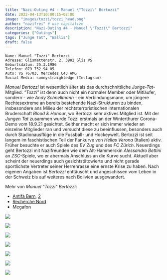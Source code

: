 ```yaml
---
title: "Nazi-Outing #4 - Manuel \"Tozzi\" Bertozzi"
date: 2022-04-13T10:00:15+02:00
image: "images/tozzi/tozzi_head.png"
author: "nazifrei" # use capitalize
description: "Nazi-Outing #4 - Manuel \"Tozzi\" Bertozzi"
categories: ["Outings"]
tags: ["Junge Tat", "Wallis"]
draft: false
---
```


```
Name: Manuel "Tozzi" Bertozzi
Adresse: Glismattenstr. 2, 3902 Glis VS
Geburtsdatum: 25.3.1986
Telefon: 079 752 94 05
Auto: VS 76703, Mercedes C43 AMG
Social Media: sonnystraightedge (Instagram)
```

_Manuel Bertozzi_ ist wesentlich älter als das durchschnittliche _Junge-Tat_-Mitglied. _"Tozzi"_ ist denn auch nicht ein normaler Member oder Mitläufer, sondern - wie _Andy Schnellmann_ - ein Verbindungsmann, um jüngere Rechtesextreme an bereits bestehende Nazi-Strukturen zu binden, insbesondere ans Milieu der rechtsterroristischen internationalen Bruderschaft _Blood & Honour_, wo Bertozzi sehr aktives Mitglied ist. Mit der _Jungen Tat_ zusammen wurde Tozzi erstmals an der Winterthurer Corona-Demo vom 18.9.21 gesichtet. Seither macht er sich immer wieder an einzelne Mitglieder ran und versucht diese zu beeinflussen, besonders auch durch Stadionausflüge in die Fussball- und Hockeywelt. Bertozzi ist seit langem im faschistischen Teil der Fankurve von _Hellas Verona_ (Italien) aktiv. Früher besuchte er auch Spiele des _EV Zug_ und des _FC Zürich_. Neuerdings geht Bertozzi mit Nazifreunden wie dem Alt-Hammerskin _Alessandro Bettini_ an _ZSC_-Spiele, wo er abermals Anschluss an die Kurve sucht. Aktuell aber scheint der neuerdings auch gesichtstätowierte und nicht gerade sportlichste Vertreter seiner Herrenrasse eine ernste Krise zu haben. Nach eigenen Angaben ist _Bertozzi_ enttäuscht und angeschissen vom Leben in der Schweiz bis auf weiteres nach Bolivien ausgewandert.

Mehr von _Manuel "Tozzi" Bertozzi_:

- [Antifa Bern](https://twitter.com/antifa_bern/status/1487788407556354051), [2](https://twitter.com/antifa_bern/status/1451484700867014656)
- [Recherche Nord](https://twitter.com/recherchenorth/status/1484742105360748547)
- [Megafon](https://twitter.com/Megafon_RS_Bern/status/1484898366882516996)


![](/images/tozzi/tozzi1.jpg)

![](/images/tozzi/tozzi2.jpg)

![](/images/tozzi/tozzi3.jpg)

![](/images/tozzi/tozzi4.png)

![](/images/tozzi/tozzi5.png)

![](/images/tozzi/tozzi6.jpg)

![](/images/tozzi/tozzi7.jpg)